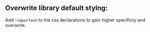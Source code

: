 ## Overwrite library default stylng:

Add `!important` to the css declarations to gain higher specificty and overwrite.
